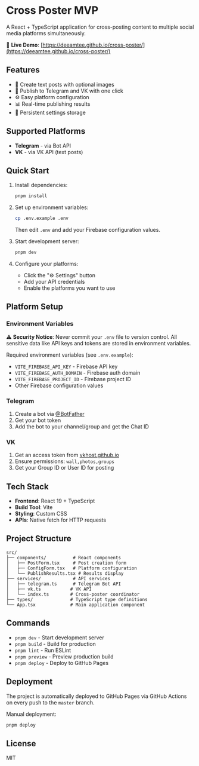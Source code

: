 # Cross Poster MVP

A React + TypeScript application for cross-posting content to multiple social media platforms simultaneously.

🚀 **Live Demo**: [https://deeamtee.github.io/cross-poster/](https://deeamtee.github.io/cross-poster/)

## Features

- 📝 Create text posts with optional images
- 📱 Publish to Telegram and VK with one click
- ⚙️ Easy platform configuration
- 📊 Real-time publishing results
- 💾 Persistent settings storage

## Supported Platforms

- **Telegram** - via Bot API
- **VK** - via VK API (text posts)

## Quick Start

1. Install dependencies:
   ```bash
   pnpm install
   ```

2. Set up environment variables:
   ```bash
   cp .env.example .env
   ```
   Then edit `.env` and add your Firebase configuration values.

3. Start development server:
   ```bash
   pnpm dev
   ```

4. Configure your platforms:
   - Click the "⚙️ Settings" button
   - Add your API credentials
   - Enable the platforms you want to use

## Platform Setup

### Environment Variables

⚠️ **Security Notice**: Never commit your `.env` file to version control. All sensitive data like API keys and tokens are stored in environment variables.

Required environment variables (see `.env.example`):
- `VITE_FIREBASE_API_KEY` - Firebase API key
- `VITE_FIREBASE_AUTH_DOMAIN` - Firebase auth domain  
- `VITE_FIREBASE_PROJECT_ID` - Firebase project ID
- Other Firebase configuration values

### Telegram
1. Create a bot via [@BotFather](https://t.me/botfather)
2. Get your bot token
3. Add the bot to your channel/group and get the Chat ID

### VK
1. Get an access token from [vkhost.github.io](https://vkhost.github.io/)
2. Ensure permissions: `wall,photos,groups`
3. Get your Group ID or User ID for posting

## Tech Stack

- **Frontend**: React 19 + TypeScript
- **Build Tool**: Vite
- **Styling**: Custom CSS
- **APIs**: Native fetch for HTTP requests

## Project Structure

```
src/
├── components/          # React components
│   ├── PostForm.tsx     # Post creation form
│   ├── ConfigForm.tsx   # Platform configuration
│   └── PublishResults.tsx # Results display
├── services/            # API services
│   ├── telegram.ts      # Telegram Bot API
│   ├── vk.ts           # VK API
│   └── index.ts        # Cross-poster coordinator
├── types/              # TypeScript type definitions
└── App.tsx             # Main application component
```

## Commands

- `pnpm dev` - Start development server
- `pnpm build` - Build for production
- `pnpm lint` - Run ESLint
- `pnpm preview` - Preview production build
- `pnpm deploy` - Deploy to GitHub Pages

## Deployment

The project is automatically deployed to GitHub Pages via GitHub Actions on every push to the `master` branch.

Manual deployment:
```bash
pnpm deploy
```

## License

MIT
